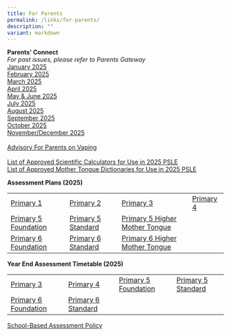```yaml
---
title: For Parents
permalink: /links/for-parents/
description: ""
variant: markdown
---
```

**Parents' Connect** <br>
*For past issues, please refer to Parents Gateway*
<br>
[January 2025](https://drive.google.com/file/d/1bkji4RSPDXN7JvwfyxXy84-q8Sa6051p/view?usp=sharing) 
<br>
[February 2025](https://drive.google.com/file/d/1NUYDaGgIh3lb8zeRsn3pSHHwOtbngPdD/view?usp=sharing)
<br>
[March 2025](https://drive.google.com/file/d/1ZvP2xPYepJQVj79hgwzPl2C5dsDkvWS-/view?usp=sharing)
<br>
[April 2025](https://drive.google.com/file/d/1JlovFtAVgttWPihDqir6uLr98XO-rcqx/view?usp=drive_link)
<br>
[May &amp; June 2025](https://drive.google.com/file/d/15rtXYwPIPAVcD5RxBtjbF-dJNmW5wThj/view?usp=sharing)
<br>
[July 2025](https://drive.google.com/file/d/1UatURDyiGNJkcnkl7VxnwIrAqP0F0xf3/view?usp=drive_link)
<br>
[August 2025](https://drive.google.com/file/d/1tJl98B4Qax8ZLfaCtzB8RUuasijbV-yq/view?usp=drive_link)
<br>
[September 2025](https://drive.google.com/file/d/14s2c9-aZgg804foin6AJwoKuCiBDtqN0/view?usp=drive_link)
<br>
[October 2025](https://drive.google.com/file/d/1l63xekzRZkh8c9JUvYRhNa4J_p8-6Mf6/view?usp=drive_link)
<br>
[November/December 2025](https://drive.google.com/file/d/1AvJ5hVheIWfBlyZs2_SpzcySzE_0L8fT/view?usp=drive_link)
<br>
<br>
[Advisory For Parents on Vaping](https://drive.google.com/file/d/1yQOVWzTTfDj_FluzAJ968Bj80kwvIsdY/view?usp=sharing)
<br>
<br>
[List of Approved Scientific Calculators for Use in 2025 PSLE](https://drive.google.com/file/d/1tvglVzfv-PEFTG93m6iaSGgn8rcEqQIM/view?usp=sharing)
<br>
[List of Approved Mother Tongue Dictionaries for Use in 2025 PSLE](https://drive.google.com/file/d/1RLHFnuy7_7AKh_qA_Q9X8_KxVB2ffCZL/view?usp=sharing)

**Assessment Plans (2025)**  

|  |  |  |  |
| -------- | -------- | -------- | -------- |
| [Primary 1](https://drive.google.com/file/d/1PWvzlCfrnFF8q5wYnSCHI3U7nDPpC5jk/view?usp=drive_link) | [Primary 2](https://drive.google.com/file/d/1LddwGp5FYGiawXRNVTaRCTrDDrjVx1Fd/view?usp=sharing) | [Primary 3](https://drive.google.com/file/d/125_KvPXxUoXJCQ6QtfVPa4Dqnz5PB5Sp/view?usp=sharing) | [Primary 4](https://drive.google.com/file/d/1Zf1vEcmr8YtwwjCa9Eo4MSxftk6GWygI/view?usp=sharing) |
| [Primary 5 Foundation](https://drive.google.com/file/d/1MrsmiuOS0a6QP-3AhSu4eCZMO8o485RI/view?usp=sharing) | [Primary 5 Standard](https://drive.google.com/file/d/1ZGcpWFuyXhFBL8MVGzK1--2RQB5oMEP8/view?usp=sharing) | [Primary 5 Higher Mother Tongue](https://drive.google.com/file/d/1mlEvTSjXMMwhqXKdzKVl3OrB0srgnS_j/view?usp=sharing) |  
[Primary 6 Foundation](https://drive.google.com/file/d/1hCvAClaWJNVhphrVB395z-Eg637mgW1O/view?usp=sharing) | [Primary 6 Standard](https://drive.google.com/file/d/1g5wzbn_SC3dBBUAkj2wAmklVNQYLW6bI/view?usp=sharing) | [Primary 6 Higher Mother Tongue](https://drive.google.com/file/d/1uddWXygG7NWMwdwrHbAtHSUvbM4Oc_8D/view?usp=sharing) | 


**Year End Assessment Timetable (2025)**  

|  |  |  |  |
| -------- | -------- | -------- | -------- |
| [Primary 3](https://drive.google.com/file/d/1-q0nMTx8iaLQ5FATt6ihr7TDkWMVUm6b/view?usp=drive_link) | [Primary 4](https://drive.google.com/file/d/1qdk5DxdmORbIYH8_40vmBQdq93RQFXiu/view?usp=sharing) | [Primary 5 Foundation](https://drive.google.com/file/d/1Q290y0gFEWB8jKENf0kYYf753TOaVzgE/view?usp=sharing) | [Primary 5 Standard](https://drive.google.com/file/d/1vTA9dxzO0KkSaHGdO2axOaF3uo3ffqw9/view?usp=drive_link) |
| [Primary 6 Foundation](https://drive.google.com/file/d/11-bLgSw4JlcmykHiyoWqtCw2-Y-GYo3L/view?usp=sharing) | [Primary 6 Standard](https://drive.google.com/file/d/1KOCTLBLmZsuigExFLrzwcj29M80y_GYT/view?usp=sharing) |


[School-Based Assessment Policy](https://drive.google.com/file/d/1fCvz3jOLVLG62hxcFqnCkXCAGTzworS7/view?usp=sharing)